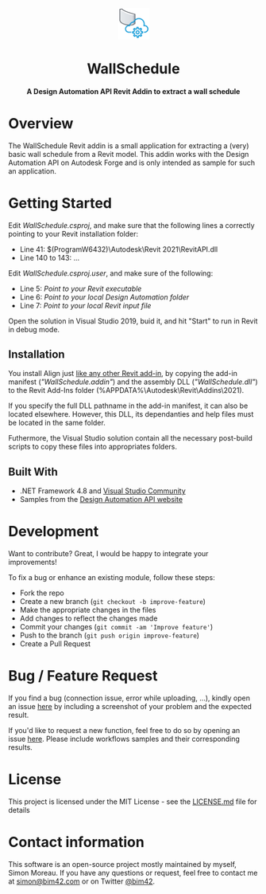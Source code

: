 <p align="center"><img width=12.5% src="https://raw.githubusercontent.com/simonmoreau/WallSchedule/master/WallScheduleIcon.png"></p>
<h1 align="center">
  WallSchedule
</h1>

<h4 align="center">A Design Automation API Revit Addin to extract a wall schedule</h4>

# Overview

The WallSchedule Revit addin is a small application for extracting a (very) basic wall schedule from a Revit model. This addin works with the Design Automation API on Autodesk Forge and is only intended as sample for such an application.

# Getting Started

Edit _WallSchedule.csproj_, and make sure that the following lines a correctly pointing to your Revit installation folder:
* Line 41:     <HintPath>$(ProgramW6432)\Autodesk\Revit 2021\RevitAPI.dll</HintPath>
* Line 140 to 143: <PostBuildEvent>...</PostBuildEvent>

Edit _WallSchedule.csproj.user_, and make sure of the following:
* Line 5:     <StartProgram>_Point to your Revit executable_</StartProgram>
* Line 6:     <StartWorkingDirectory>_Point to your local Design Automation folder_</StartWorkingDirectory>
* Line 7:     <StartArguments>_Point to your local Revit input file_</StartArguments>

Open the solution in Visual Studio 2019, buid it, and hit "Start" to run in Revit in debug mode.

## Installation

You install Align just [like any other Revit add-in](http://help.autodesk.com/view/RVT/2018/ENU/?guid=GUID-4FFDB03E-6936-417C-9772-8FC258A261F7), by copying the add-in manifest (_"WallSchedule.addin"_) and the assembly DLL (_"WallSchedule.dll"_) to the Revit Add-Ins folder (%APPDATA%\Autodesk\Revit\Addins\2021).

If you specify the full DLL pathname in the add-in manifest, it can also be located elsewhere. However, this DLL, its dependanties and help files must be located in the same folder.

Futhermore, the Visual Studio solution contain all the necessary post-build scripts to copy these files into appropriates folders.

## Built With

* .NET Framework 4.8 and [Visual Studio Community](https://www.visualstudio.com/vs/community/)
* Samples from the [Design Automation API website](https://forge.autodesk.com/en/docs/design-automation/v3/tutorials/revit/about_this_tutorial/)

# Development

Want to contribute? Great, I would be happy to integrate your improvements!

To fix a bug or enhance an existing module, follow these steps:

* Fork the repo
* Create a new branch (`git checkout -b improve-feature`)
* Make the appropriate changes in the files
* Add changes to reflect the changes made
* Commit your changes (`git commit -am 'Improve feature'`)
* Push to the branch (`git push origin improve-feature`)
* Create a Pull Request

# Bug / Feature Request

If you find a bug (connection issue, error while uploading, ...), kindly open an issue [here](https://github.com/simonmoreau/WallSchedule/issues/new) by including a screenshot of your problem and the expected result.

If you'd like to request a new function, feel free to do so by opening an issue [here](https://github.com/simonmoreau/WallSchedule/issues/new). Please include workflows samples and their corresponding results.

# License

This project is licensed under the MIT License - see the [LICENSE.md](LICENSE) file for details

# Contact information

This software is an open-source project mostly maintained by myself, Simon Moreau. If you have any questions or request, feel free to contact me at [simon@bim42.com](mailto:simon@bim42.com) or on Twitter [@bim42](https://twitter.com/bim42?lang=en).